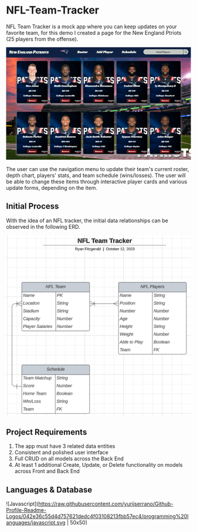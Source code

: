 # NFL-Team-Tracker

NFL Team Tracker is a mock app where you can keep updates on your favorite team, for this demo I created a page for the New England Ptriots (25 players from the offense).

![Screenshot of the Roster page](assets/tracker-page.png)

The user can use the navigation menu to update their team's current roster, depth chart, players' stats, and team schedule (wins/losses). The user will be able to change these items through interactive player cards and various update forms, depending on the item.

## Initial Process

With the idea of an NFL tracker, the initial data relationships can be observed in the following ERD.

![Database Structure of NFL Team Tracker](assets/ERD.png)

## Project Requirements
1. The app must have 3 related data entities
2. Consistent and polished user interface
3. Full CRUD on all models across the Back End
4. At least 1 additional Create, Update, or Delete functionality on models across Front and Back End

## Languages & Database
![Javascript](https://raw.githubusercontent.com/yurijserrano/Github-Profile-Readme-Logos/042e36c55d4d757621dedc4f03108213fbb57ec4/programming%20languages/javascript.svg | 50x50)